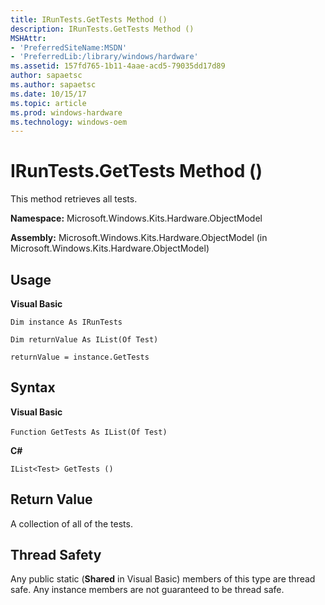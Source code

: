 ```yaml
---
title: IRunTests.GetTests Method ()
description: IRunTests.GetTests Method ()
MSHAttr:
- 'PreferredSiteName:MSDN'
- 'PreferredLib:/library/windows/hardware'
ms.assetid: 157fd765-1b11-4aae-acd5-79035dd17d89
author: sapaetsc
ms.author: sapaetsc
ms.date: 10/15/17
ms.topic: article
ms.prod: windows-hardware
ms.technology: windows-oem
---
```


# IRunTests.GetTests Method ()


This method retrieves all tests.

**Namespace:** Microsoft.Windows.Kits.Hardware.ObjectModel

**Assembly:** Microsoft.Windows.Kits.Hardware.ObjectModel (in Microsoft.Windows.Kits.Hardware.ObjectModel)

## <span id="Usage"></span><span id="usage"></span><span id="USAGE"></span>Usage


**Visual Basic**

`Dim instance As IRunTests`

`Dim returnValue As IList(Of Test)`

`returnValue = instance.GetTests`

## <span id="Syntax"></span><span id="syntax"></span><span id="SYNTAX"></span>Syntax


**Visual Basic**

`Function GetTests As IList(Of Test)`       

**C#**

`IList<Test> GetTests ()`

## <span id="Return_Value"></span><span id="return_value"></span><span id="RETURN_VALUE"></span>Return Value


A collection of all of the tests.

## <span id="Thread_Safety"></span><span id="thread_safety"></span><span id="THREAD_SAFETY"></span>Thread Safety


Any public static (**Shared** in Visual Basic) members of this type are thread safe. Any instance members are not guaranteed to be thread safe.

 

 






